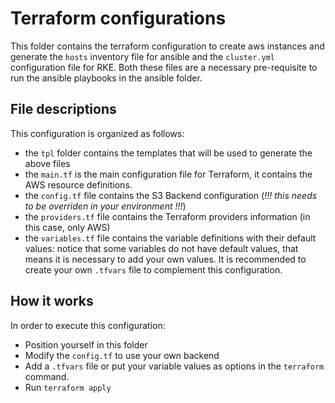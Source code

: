 # Terraform configurations  
This folder contains the terraform configuration to create aws instances and generate the `hosts` inventory file for ansible and the `cluster.yml` configuration file for RKE.
Both these files are a necessary pre-requisite to run the ansible playbooks in the ansible folder.
## File descriptions
This configuration is organized as follows:
- the `tpl` folder contains the templates that will be used to generate the above files
- the `main.tf` is the main configuration file for Terraform, it contains the AWS resource definitions.
- the `config.tf` file contains the S3 Backend configuration (*!!! this needs to be overriden in your environment !!!*)
- the `providers.tf` file contains the Terraform providers information (in this case, only AWS)
- the `variables.tf` file contains the variable definitions with their default values: notice that some variables do not have default values, that means it is necessary to add your own values. It is recommended to create your own `.tfvars` file to complement this configuration.

## How it works
In order to execute this configuration:
- Position yourself in this folder
- Modify the `config.tf` to use your own backend
- Add a `.tfvars` file or put your variable values as options in the `terraform` command.
- Run `terraform apply`  

